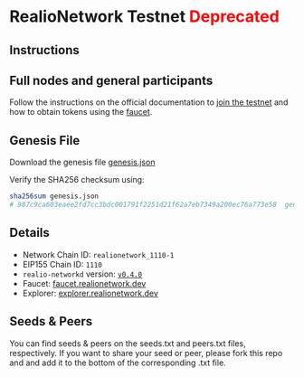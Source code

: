 # RealioNetwork Testnet <span style="color:red">Deprecated</span>

## Instructions

## Full nodes and general participants

Follow the instructions on the official documentation to [join the testnet](https://realio.network) and how to obtain tokens using the [faucet](https://realio.network).

## Genesis File

Download the genesis file [genesis.json](./genesis.json)

Verify the SHA256 checksum using:

```bash
sha256sum genesis.json
# 987c9ca603eaee2fd7cc3bdc001791f2251d21f62a7eb7349a200ec76a773e58  genesis.json
```

## Details

- Network Chain ID: `realionetwork_1110-1`
- EIP155 Chain ID: `1110`
- `realio-networkd` version: [`v0.4.0`](https://github.com/realiotech/realio-network/releases)
- Faucet: [faucet.realionetwork.dev](https://realio.network)
- Explorer: [explorer.realionetwork.dev](https://realio.network)

## Seeds & Peers

You can find seeds & peers on the seeds.txt and peers.txt files, respectively. If you want to share your seed or peer, please fork this repo and and add it to the bottom of the corresponding .txt file.

